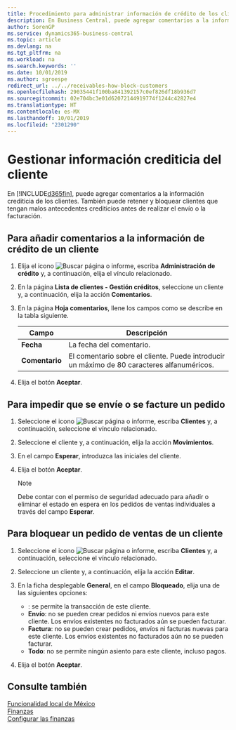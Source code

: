 ```yaml
---
title: Procedimiento para administrar información de crédito de los clientes
description: En Business Central, puede agregar comentarios a la información crediticia de los clientes. También puede retener y bloquear clientes que tengan malos antecedentes crediticios antes de realizar el envío o la facturación.
author: SorenGP
ms.service: dynamics365-business-central
ms.topic: article
ms.devlang: na
ms.tgt_pltfrm: na
ms.workload: na
ms.search.keywords: ''
ms.date: 10/01/2019
ms.author: sgroespe
redirect_url: ../../receivables-how-block-customers
ms.openlocfilehash: 29035441f100ba841392157c0ef826df18b936d7
ms.sourcegitcommit: 02e704bc3e01d62072144919774f1244c42827e4
ms.translationtype: HT
ms.contentlocale: es-MX
ms.lasthandoff: 10/01/2019
ms.locfileid: "2301290"
---
```

# <a name="manage-customer-credit-information"></a>Gestionar información crediticia del cliente
En [!INCLUDE[d365fin](../../includes/d365fin_md.md)], puede agregar comentarios a la información crediticia de los clientes. También puede retener y bloquear clientes que tengan malos antecedentes crediticios antes de realizar el envío o la facturación.  

## <a name="to-add-comments-to-customer-credit-information"></a>Para añadir comentarios a la información de crédito de un cliente  
1.  Elija el icono ![Buscar página o informe](../../media/ui-search/search_small.png "icono de Buscar página o informe"), escriba **Administración de crédito** y, a continuación, elija el vínculo relacionado.  
2.  En la página **Lista de clientes - Gestión créditos**, seleccione un cliente y, a continuación, elija la acción **Comentarios**.  
3.  En la página **Hoja comentarios**, llene los campos como se describe en la tabla siguiente.  

    |Campo|Descripción|  
    |---------------------------------|---------------------------------------|  
    |**Fecha**|La fecha del comentario.|  
    |**Comentario**|El comentario sobre el cliente. Puede introducir un máximo de 80 caracteres alfanuméricos.|  

4.  Elija el botón **Aceptar**.  

## <a name="to-prevent-an-order-from-shipping-or-invoicing"></a>Para impedir que se envíe o se facture un pedido  
1.  Seleccione el icono ![Buscar página o informe](../../media/ui-search/search_small.png "icono Buscar página o informe"), escriba **Clientes** y, a continuación, seleccione el vínculo relacionado.  
2.  Seleccione el cliente y, a continuación, elija la acción **Movimientos**.  
3.  En el campo **Esperar**, introduzca las iniciales del cliente.  
4.  Elija el botón **Aceptar**.  

    > [!NOTE]  
    >  Debe contar con el permiso de seguridad adecuado para añadir o eliminar el estado en espera en los pedidos de ventas individuales a través del campo **Esperar**.  

## <a name="to-block-a-sales-order-for-a-customer"></a>Para bloquear un pedido de ventas de un cliente  
1.  Seleccione el icono ![Buscar página o informe](../../media/ui-search/search_small.png "icono Buscar página o informe"), escriba **Clientes** y, a continuación, seleccione el vínculo relacionado.  
2.  Seleccione un cliente y, a continuación, elija la acción **Editar**.  
3.  En la ficha desplegable **General**, en el campo **Bloqueado**, elija una de las siguientes opciones:  

    -   **<Blank>**: se permite la transacción de este cliente.  
    -   **Envío**: no se pueden crear pedidos ni envíos nuevos para este cliente. Los envíos existentes no facturados aún se pueden facturar.  
    -   **Factura**: no se pueden crear pedidos, envíos ni facturas nuevas para este cliente. Los envíos existentes no facturados aún no se pueden facturar.  
    -   **Todo**: no se permite ningún asiento para este cliente, incluso pagos.  
4.  Elija el botón **Aceptar**.  

## <a name="see-also"></a>Consulte también  
[Funcionalidad local de México](mexico-local-functionality.md)  
[Finanzas](../../finance.md)  
[Configurar las finanzas](../../finance.md)
